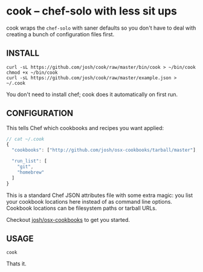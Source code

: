 # cook – chef-solo with less sit ups

cook wraps the `chef-solo` with saner defaults so you don't have to deal with creating a bunch of configuration files first.

## INSTALL

    curl -sL https://github.com/josh/cook/raw/master/bin/cook > ~/bin/cook
    chmod +x ~/bin/cook
    curl -sL https://github.com/josh/cook/raw/master/example.json > ~/.cook

You don't need to install chef; cook does it automatically on first run.

## CONFIGURATION

This tells Chef which cookbooks and recipes you want applied:

~~~ js
// cat ~/.cook
{
  "cookbooks": ["http://github.com/josh/osx-cookbooks/tarball/master"],

  "run_list": [
    "git",
    "homebrew"
  ]
}
~~~

This is a standard Chef JSON attributes file with some extra magic: you list
your cookbook locations here instead of as command line options. Cookbook
locations can be filesystem paths or tarball URLs.

Checkout [josh/osx-cookbooks][] to get you started.

## USAGE

    cook

Thats it.


  [josh/osx-cookbooks]: https://github.com/josh/osx-cookbooks
